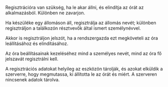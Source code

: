 ﻿Regisztrációra van szükség, ha le akar állni, és elindítja az órát az alkalmazásból. Különben ne zavarjon.

Ha készüléke egy állomáson áll, regisztrálja az állomás nevét; különben regisztráljon a találkozón résztvevők által ismert személynévvel.

Akkor is regisztráljon jelszót, ha a rendszergazda ezt megköveteli az óra leállításához és elindításához.

Az óra beállításainak kezeléséhez mind a személyes nevét, mind az óra fő jelszavát regisztrálni kell.

A regisztrációs adatokat helyileg az eszközön tárolják, és azokat elküldik a szerverre, hogy megmutassa, ki állította le az órát és miért. A szerveren nincsenek adatok tárolva.